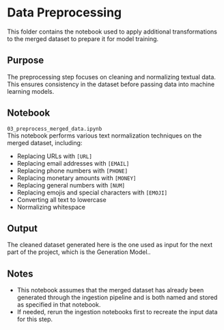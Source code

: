 # Data Preprocessing

This folder contains the notebook used to apply additional transformations to the merged dataset to prepare it for model training.

## Purpose

The preprocessing step focuses on cleaning and normalizing textual data. This ensures consistency in the dataset before passing data into machine learning models.

## Notebook

`03_preprocess_merged_data.ipynb`  
This notebook performs various text normalization techniques on the merged dataset, including:

- Replacing URLs with `[URL]`
- Replacing email addresses with `[EMAIL]`
- Replacing phone numbers with `[PHONE]`
- Replacing monetary amounts with `[MONEY]`
- Replacing general numbers with `[NUM]`
- Replacing emojis and special characters with `[EMOJI]`
- Converting all text to lowercase
- Normalizing whitespace

## Output

The cleaned dataset generated here is the one used as input for the next part of the project, which is the Generation Model..

## Notes

- This notebook assumes that the merged dataset has already been generated through the ingestion pipeline and is both named and stored as specified in that notebook.
- If needed, rerun the ingestion notebooks first to recreate the input data for this step.


